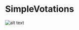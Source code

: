 # SimpleVotations

![alt text](https://pvsmt99345.i.lithium.com/t5/image/serverpage/image-id/41242i1D8397BD21B07DA8?v=1.0)
